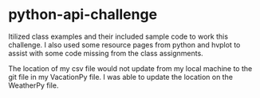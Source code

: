 # python-api-challenge

Itilized class examples and their included sample code to work this challenge. I also used some resource pages from python and hvplot to assist with some code missing from the class assignments. 

The location of my csv file would not update from my local machine to the git file in my VacationPy file. I was able to update the location on the WeatherPy file. 
